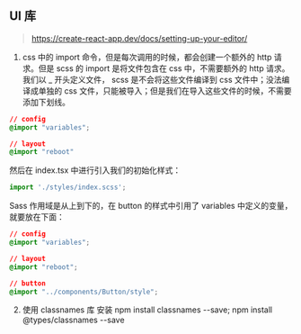 ## UI 库

> https://create-react-app.dev/docs/setting-up-your-editor/

1. css 中的 import 命令，但是每次调用的时候，都会创建一个额外的 http 请求。但是 scss 的 import 是将文件包含在 css 中，不需要额外的 http 请求。我们以 _ 开头定义文件， scss 是不会将这些文件编译到 css 文件中；没法编译成单独的 css 文件，只能被导入；但是我们在导入这些文件的时候，不需要添加下划线。

```css
// config
@import "variables";

// layout
@import "reboot"
```
然后在 index.tsx 中进行引入我们的初始化样式：

```ts
import './styles/index.scss';
```

Sass 作用域是从上到下的，在 button 的样式中引用了 variables 中定义的变量，就要放在下面：
```css
// config
@import "variables";

// layout
@import "reboot";

// button
@import "../components/Button/style";
```

2. 使用 classnames 库
安装 npm install classnames --save; npm install @types/classnames --save
